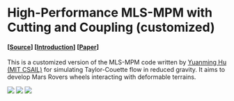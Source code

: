 #  High-Performance MLS-MPM with Cutting and Coupling (customized)
#### [[Source](https://github.com/yuanming-hu/taichi_mpm)] [[Introduction](https://www.youtube.com/watch?v=8iyvhGF9f7o)] [[Paper](http://taichi.graphics/wp-content/uploads/2018/05/mls-mpm-cpic.pdf)]

This is a customized version of the MLS-MPM code written by [Yuanming Hu (MIT CSAIL)](http://taichi.graphics/me/) for simulating Taylor-Couette flow in reduced gravity. It aims to develop Mars Rovers wheels interacting with deformable terrains.

<img src="https://github.com/haeriamin/files/blob/master/gif.gif"> <img src="https://github.com/haeriamin/files/blob/master/2.gif"> <img src="https://github.com/haeriamin/files/blob/master/3.gif">
